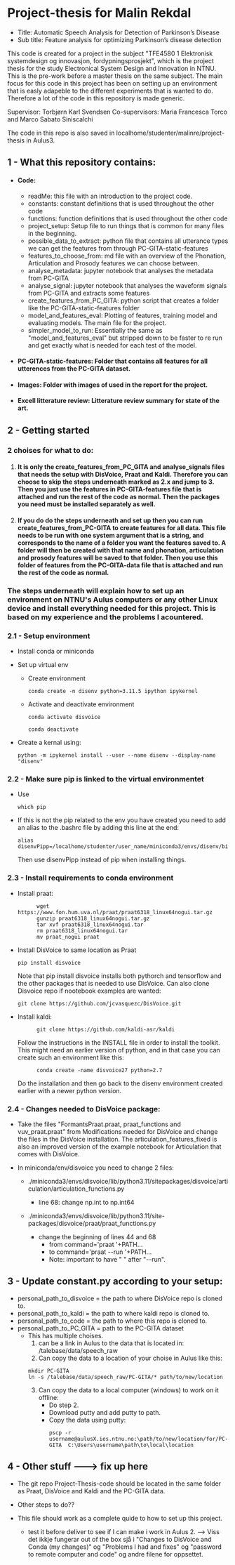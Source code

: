 # Project-thesis for Malin Rekdal
 - Title: Automatic Speech Analysis for Detection of Parkinson’s Disease
 - Sub title: Feature analysis for optimizing Parkinson’s disease detection

 This code is created for a project in the subject "TFE4580 1 Elektronisk systemdesign og innovasjon, fordypningsprosjekt", which is the project thesis for the study Electronical System Design and Innovation in NTNU. This is the pre-work before a master thesis on the same subject. The main focus for this code in this project has been on setting up an environment that is easly adapeble to the different experiments that is wanted to do. Therefore a lot of the code in this repository is made generic. 

 Supervisor: Torbjørn Karl  Svendsen 
 Co-supervisors: Maria Francesca Torco and Marco Sabato Siniscalchi 

 The code in this repo is also saved in localhome/studenter/malinre/project-thesis in Aulus3. 
 

## 1 -  What this repository contains: 
- #### Code: 
  - readMe: this file with an introduction to the project code. 
  - constants: constant definitions that is used throughout the other code
  - functions: function definitions that is used throughout the other code
  - project_setup: Setup file to run things that is common for many files in the beginning. 
  - possible_data_to_extract: python file that contains all utterance types we can get the features from through PC-GITA-static-features 
  - features_to_choose_from: md file with an overview of the Phonation, Articulation and Prosody features we can choose between. 
  - analyse_metadata: jupyter notebook that analyses the metadata from PC-GITA
  - analyse_signal: jupyter notebook that analyses the waveform signals from PC-GITA and extracts some features 
  - create_features_from_PC_GITA: python script that creates a folder like the PC-GITA-static-features folder 
  - model_and_features_eval: Plotting of features, training model and evaluating models. The main file for the project. 
  - simpler_model_to_run: Essentially the same as "model_and_features_eval" but stripped down to be faster to re run and get exactly what is needed for each test of the model. 

- #### PC-GITA-static-features: Folder that contains all features for all utterences from the PC-GITA dataset. 
- #### Images: Folder with images of used in the report for the project. 
- #### Excell litterature review: Litterature review summary for state of the art. 


## 2 - Getting started


### 2 choises for what to do: 
1) #### It is only the create_features_from_PC_GITA and analyse_signals files that needs the setup with DisVoice, Praat and Kaldi. Therefore you can choose to skip the steps underneath marked as 2.x and jump to 3. Then you just use the features in PC-GITA-features file that is attached and run the rest of the code as normal. Then the packages you need must be installed separately as well. 

2) #### If you do do the steps underneath and set up then you can run create_features_from_PC-GITA to create features for all data. This file needs to be run with one system argument that is a string, and corresponds to the name of a folder you want the features saved to. A folder will then be created with that name and phonation, articulation and prosody features will be saved to that folder. Then you use this folder of features from the PC-GITA-data file that is attached and run the rest of the code as normal. 

### The steps underneath will explain how to set up an environment on NTNU's Aulus computers or any other Linux device and install everything needed for this project. This is based on my experience and the problems I acountered.  


### 2.1 - Setup environment

- Install conda or miniconda

- Set up virtual env 
  - Create environment 

    ```
    conda create -n disenv python=3.11.5 ipython ipykernel
    ```

  - Activate and deactivate environment
    ```
    conda activate disvoice
    ```
    ```
    conda deactivate
    ```
- Create a kernal using: 
  ```
  python -m ipykernel install --user --name disenv --display-name "disenv"
  ```



### 2.2 - Make sure pip is linked to the virtual environmentet 
- Use
  ```
  which pip
  ```
- If this is not the pip related to the env you have created you need to add an alias to the .bashrc file by adding this line at the end: 
  ```
  alias disenvPipp=/localhome/studenter/user_name/miniconda3/envs/disenv/bin/pip
  ```
  Then use disenvPipp instead of pip when installing things. 

### 2.3 - Install requirements to conda environment 
- Install praat: 
  ```
		wget https://www.fon.hum.uva.nl/praat/praat6318_linux64nogui.tar.gz 
		gunzip praat6318_linux64nogui.tar.gz
		tar xvf praat6318_linux64nogui.tar
		rm praat6318_linux64nogui.tar
		mv praat_nogui praat 
  ```

- Install DisVoice to same location as Praat

  ```
  pip install disvoice
  ```
  Note that pip install disvoice installs both pythorch and tensorflow and the other packages that is needed to use DisVoice. 
  Can also clone Disvoice repo if nootebook examples are wanted: 
  ```
  git clone https://github.com/jcvasquezc/DisVoice.git
  ```


- Install kaldi: 
  ```
		git clone https://github.com/kaldi-asr/kaldi
  ```
  Follow the instructions in the INSTALL file in order to install the toolkit. This might need an earlier version of python, and in that case you can create such an environment like this: 
  ```
		conda create -name disvoice27 python=2.7
  ```
  
  Do the installation and then go back to the disenv environment created earlier with a newer python version. 


### 2.4 - Changes needed to DisVoice package: 
  - Take the files "FormantsPraat.praat, praat_functions and vuv_praat.praat" from Modifications needed for DisVoice and change the files in the DisVoice installation. The articulation_features_fixed is also an improved version of the example notebook for Articulation that comes with DisVoice. 

  - In miniconda/env/disvoice you need to change 2 files: 

    - ./miniconda3/envs/disvoice/lib/python3.11/sitepackages/disvoice/articulation/articulation_functions.py
        - line 68: change np.int to np.int64

    - ./miniconda3/envs/disvoice/lib/python3.11/site-packages/disvoice/praat/praat_functions.py
      -	change the beginning of lines 44 and 68
        -	from command='praat '+PATH… 
        -	to command='praat --run '+PATH... 
        - Note: important to have " " after "--run". 



## 3 - Update constant.py according to your setup: 
- personal_path_to_disvoice = the path to where DisVoice repo is cloned to. 
- personal_path_to_kaldi = the path to where kaldi repo is cloned to.
- personal_path_to_code =  the path to where this repo is cloned to.
- personal_path_to_PC_GITA = path to the PC-GITA dataset
  - This has multiple choises. 
    1) can be a link in Aulus to the data that is located in: /talebase/data/speech_raw
    2) Can copy the data to a location of your choise in Aulus like this: 
      ```
      mkdir PC-GITA
      ln -s /talebase/data/speech_raw/PC-GITA/* path/to/new/location 
      ```
    3) Can copy the data to a local computer (windows) to work on it offline: 
        - Do step 2. 
        - Download putty and add putty to path. 
        - Copy the data using putty: 
          ```
          pscp -r username@aulusX.ies.ntnu.no:\path/to/new/location/for/PC-GITA  C:\Users\username\path\to\local\location
          ```
      


## 4 - Other stuff ---> fix up here
- The git repo Project-Thesis-code should be located in the same folder as Praat, DisVoice and Kaldi and the PC-GITA data. 
- Other steps to do??  

- This file should work as a complete quide to how to set up this project. 
  -  test it before deliver to see if I can make i work in Aulus 2. 
--> Viss det ikkje fungerar out of the box sjå i "Changes to DisVoice and Conda (my changes)" og "Problems I had and fixes" og "password to remote computer and code" og andre filene for oppsettet. 
